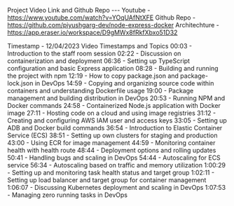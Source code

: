 Project Video Link and Github Repo ---
Youtube - https://www.youtube.com/watch?v=YOqUAfNtXFE
Github Repo - https://github.com/piyushgarg-dev/node-express-docker
Architechture - https://app.eraser.io/workspace/D9gMWx8fRkfXbxo51D32


Timestamp - 12/04/2023
Video Timestamps and Topics
00:03 - Introduction to the staff room session
02:22 - Discussion on containerization and deployment
06:36 - Setting up TypeScript configuration and basic Express application
08:28 - Building and running the project with npm
12:19 - How to copy package.json and package-lock.json in DevOps
14:59 - Copying and organizing source code within containers and understanding Dockerfile usage
19:00 - Package management and building distribution in DevOps
20:53 - Running NPM and Docker commands
24:58 - Containerized Node.js application with Docker image
27:11 - Hosting code on a cloud and using image registries
31:12 - Creating and configuring AWS IAM user and access keys
33:05 - Setting up ADB and Docker build commands
36:54 - Introduction to Elastic Container Service (ECS)
38:51 - Setting up own clusters for staging and production
43:00 - Using ECR for image management
44:59 - Monitoring container health with health route
48:44 - Deployment options and rolling updates
50:41 - Handling bugs and scaling in DevOps
54:44 - Autoscaling for ECS service
56:34 - Autoscaling based on traffic and memory utilization
1:00:29 - Setting up and monitoring task health status and target group
1:02:11 - Setting up load balancer and target group for container management
1:06:07 - Discussing Kubernetes deployment and scaling in DevOps
1:07:53 - Managing zero running tasks in DevOps